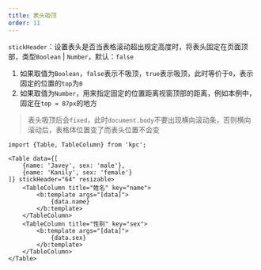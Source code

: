 ```yaml
---
title: 表头吸顶
order: 11
---
```


`stickHeader`：设置表头是否当表格滚动超出规定高度时，将表头固定在页面顶部，类型`Boolean` | `Number`，默认：`false`

1. 如果取值为`Boolean`，`false`表示不吸顶，`true`表示吸顶，此时等价于`0`，表示固定的位置的`top`为`0`
2. 如果取值为`Number`，用来指定固定的位置距离视窗顶部的距离，例如本例中，固定在`top = 87px`的地方

> 表头吸顶后会`fixed`，此时`document.body`不要出现横向滚动条，否则横向滚动后，表格体位置变了而表头位置不会变

```vdt
import {Table, TableColumn} from 'kpc';

<Table data={[
    {name: 'Javey', sex: 'male'},
    {name: 'Kanily', sex: 'female'}
]} stickHeader="64" resizable>
    <TableColumn title="姓名" key="name">
        <b:template args="[data]">
            {data.name}
        </b:template>
    </TableColumn>
    <TableColumn title="性别" key="sex">
        <b:template args="[data]">
            {data.sex}
        </b:template>
    </TableColumn>
</Table>
```
